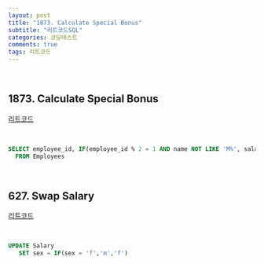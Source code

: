 ```yaml
---
layout: post
title: "1873. Calculate Special Bonus"
subtitle: "리트코드SQL"
categories: 코딩테스트
comments: true
tags: 리트코드
---
```


<br>

## 1873. Calculate Special Bonus


[리트코드](https://leetcode.com/problems/calculate-special-bonus/) <br>

<br>

```sql
SELECT employee_id, IF(employee_id % 2 = 1 AND name NOT LIKE 'M%', salary, 0) AS bonus
  FROM Employees
```

<br>

## 627. Swap Salary


[리트코드](https://leetcode.com/problems/swap-salary/) <br>

<br>

```sql
UPDATE Salary
   SET sex = IF(sex = 'f','m','f')
```

<br>
